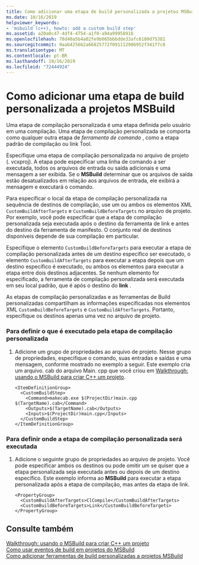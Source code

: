 ```yaml
---
title: Como adicionar uma etapa de build personalizada a projetos MSBuild
ms.date: 10/16/2019
helpviewer_keywords:
- 'msbuild (c++), howto: add a custom build step'
ms.assetid: a20a0c47-4df4-4754-a1f0-a94a99958916
ms.openlocfilehash: 78d40a5b4a02fe9b065bbbdde33afc6180d75381
ms.sourcegitcommit: 9aab425662a66825772f091112986952f341f7c8
ms.translationtype: MT
ms.contentlocale: pt-BR
ms.lasthandoff: 10/16/2019
ms.locfileid: "72444924"
---
```

# <a name="how-to-add-a-custom-build-step-to-msbuild-projects"></a>Como adicionar uma etapa de build personalizada a projetos MSBuild

Uma etapa de compilação personalizada é uma etapa definida pelo usuário em uma compilação. Uma etapa de compilação personalizada se comporta como qualquer outra etapa de *ferramenta de comando* , como a etapa padrão de compilação ou link Tool.

Especifique uma etapa de compilação personalizada no arquivo de projeto (. vcxproj). A etapa pode especificar uma linha de comando a ser executada, todos os arquivos de entrada ou saída adicionais e uma mensagem a ser exibida. Se o **MSBuild** determinar que os arquivos de saída estão desatualizados em relação aos arquivos de entrada, ele exibirá a mensagem e executará o comando.

Para especificar o local da etapa de compilação personalizada na sequência de destinos de compilação, use um ou ambos os elementos XML `CustomBuildAfterTargets` e `CustomBuildBeforeTargets` no arquivo de projeto. Por exemplo, você pode especificar que a etapa de compilação personalizada seja executada após o destino da ferramenta de link e antes do destino da ferramenta de manifesto. O conjunto real de destinos disponíveis depende de sua compilação em particular.

Especifique o elemento `CustomBuildBeforeTargets` para executar a etapa de compilação personalizada antes de um destino específico ser executado, o elemento `CustomBuildAfterTargets` para executar a etapa depois que um destino específico é executado, ou ambos os elementos para executar a etapa entre dois destinos adjacentes. Se nenhum elemento for especificado, a ferramenta de compilação personalizada será executada em seu local padrão, que é após o destino do **link** .

As etapas de compilação personalizadas e as ferramentas de Build personalizadas compartilham as informações especificadas nos elementos XML `CustomBuildBeforeTargets` e `CustomBuildAfterTargets`. Portanto, especifique os destinos apenas uma vez no arquivo de projeto.

### <a name="to-define-what-is-executed-by-the-custom-build-step"></a>Para definir o que é executado pela etapa de compilação personalizada

1. Adicione um grupo de propriedades ao arquivo de projeto. Nesse grupo de propriedades, especifique o comando, suas entradas e saídas e uma mensagem, conforme mostrado no exemplo a seguir. Este exemplo cria um arquivo. cab do arquivo Main. cpp que você criou em [Walkthrough: usando o MSBuild para criar C++ um projeto](walkthrough-using-msbuild-to-create-a-visual-cpp-project.md).

    ```
    <ItemDefinitionGroup>
      <CustomBuildStep>
        <Command>makecab.exe $(ProjectDir)main.cpp $(TargetName).cab</Command>
        <Outputs>$(TargetName).cab</Outputs>
        <Inputs>$(ProjectDir)main.cpp</Inputs>
      </CustomBuildStep>
    </ItemDefinitionGroup>
    ```

### <a name="to-define-where-in-the-build-the-custom-build-step-will-execute"></a>Para definir onde a etapa de compilação personalizada será executada

1. Adicione o seguinte grupo de propriedades ao arquivo de projeto. Você pode especificar ambos os destinos ou pode omitir um se quiser que a etapa personalizada seja executada antes ou depois de um destino específico. Este exemplo informa ao **MSBuild** para executar a etapa personalizada após a etapa de compilação, mas antes da etapa de link.

    ```
    <PropertyGroup>
      <CustomBuildAfterTargets>ClCompile</CustomBuildAfterTargets>
      <CustomBuildBeforeTargets>Link</CustomBuildBeforeTargets>
    </PropertyGroup>
    ```

## <a name="see-also"></a>Consulte também

[Walkthrough: usando o MSBuild para criar C++ um projeto](walkthrough-using-msbuild-to-create-a-visual-cpp-project.md)<br/>
[Como usar eventos de build em projetos do MSBuild](how-to-use-build-events-in-msbuild-projects.md)<br/>
[Como adicionar ferramentas de build personalizadas a projetos MSBuild](how-to-add-custom-build-tools-to-msbuild-projects.md)
